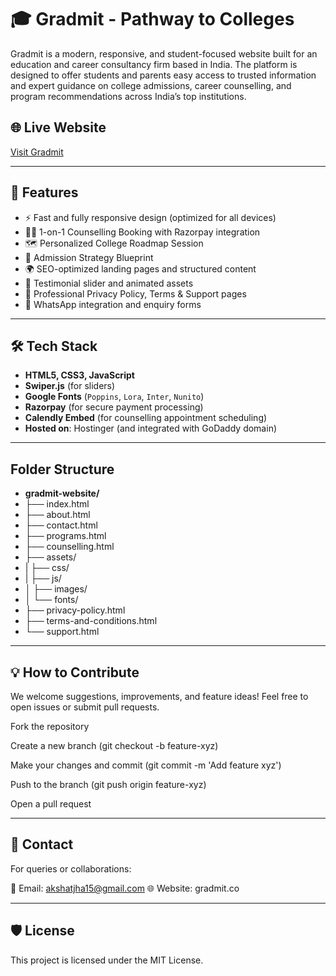 # 🎓 Gradmit - Pathway to Colleges

Gradmit is a modern, responsive, and student-focused website built for an education and career consultancy firm based in India. The platform is designed to offer students and parents easy access to trusted information and expert guidance on college admissions, career counselling, and program recommendations across India’s top institutions.

## 🌐 Live Website
[Visit Gradmit](https://gradmit.co) 

---

## 📌 Features

- ⚡ Fast and fully responsive design (optimized for all devices)
- 🧑‍🎓 1-on-1 Counselling Booking with Razorpay integration
- 🗺️ Personalized College Roadmap Session
- 📘 Admission Strategy Blueprint
- 🌍 SEO-optimized landing pages and structured content
- 💬 Testimonial slider and animated assets
- 🔐 Professional Privacy Policy, Terms & Support pages
- 📲 WhatsApp integration and enquiry forms

---

## 🛠️ Tech Stack

- **HTML5, CSS3, JavaScript**
- **Swiper.js** (for sliders)
- **Google Fonts** (`Poppins`, `Lora`, `Inter`, `Nunito`)
- **Razorpay** (for secure payment processing)
- **Calendly Embed** (for counselling appointment scheduling)
- **Hosted on**: Hostinger (and integrated with GoDaddy domain)

---

## Folder Structure
- **gradmit-website/**
- ├── index.html
- ├── about.html
- ├── contact.html
- ├── programs.html
- ├── counselling.html
- ├── assets/
-  | ├── css/
-  | ├── js/
- │   ├── images/
- │   └── fonts/
- ├── privacy-policy.html
- ├── terms-and-conditions.html
- └── support.html

---

## 💡 How to Contribute
We welcome suggestions, improvements, and feature ideas! Feel free to open issues or submit pull requests.

Fork the repository

Create a new branch (git checkout -b feature-xyz)

Make your changes and commit (git commit -m 'Add feature xyz')

Push to the branch (git push origin feature-xyz)

Open a pull request

---


## 📣 Contact
For queries or collaborations:

📧 Email: akshatjha15@gmail.com
🌐 Website: gradmit.co


---


## 🛡️ License
This project is licensed under the MIT License.
